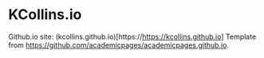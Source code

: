 # KCollins.io
Github.io site: (kcollins.github.io)[https://https://kcollins.github.io]
Template from https://github.com/academicpages/academicpages.github.io.
